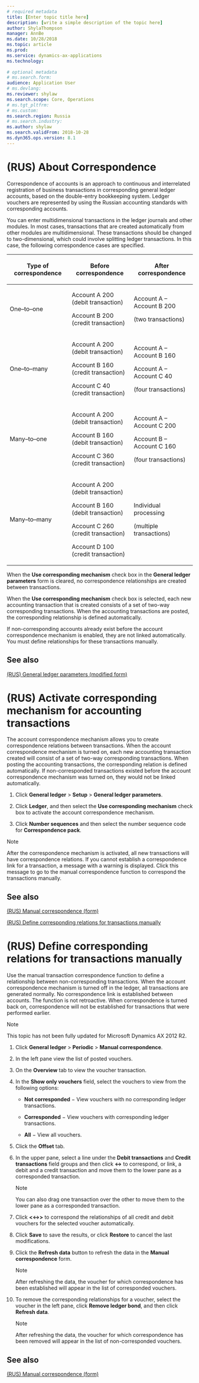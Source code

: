 ```yaml
---
# required metadata
title: [Enter topic title here]
description: [write a simple description of the topic here]
author: ShylaThompson
manager: AnnBe
ms.date: 10/28/2018
ms.topic: article
ms.prod: 
ms.service: dynamics-ax-applications
ms.technology: 
			
# optional metadata
# ms.search.form:  
audience: Application User
# ms.devlang: 
ms.reviewer: shylaw
ms.search.scope: Core, Operations
# ms.tgt_pltfrm: 
# ms.custom: 
ms.search.region: Russia
# ms.search.industry: 
ms.author: shylaw
ms.search.validFrom: 2018-10-28
ms.dyn365.ops.version: 8.1
---
```


# (RUS) About Correspondence 

Correspondence of accounts is an approach to continuous and interrelated registration of business transactions in corresponding general ledger accounts, based on the double-entry bookkeeping system. Ledger vouchers are represented by using the Russian accounting standards with corresponding accounts.

You can enter multidimensional transactions in the ledger journals and other modules. In most cases, transactions that are created automatically from other modules are multidimensional. These transactions should be changed to two-dimensional, which could involve splitting ledger transactions. In this case, the following correspondence cases are specified.

<table>
<colgroup>
<col style="width: 33%" />
<col style="width: 33%" />
<col style="width: 33%" />
</colgroup>
<thead>
<tr class="header">
<th><p>Type of correspondence</p></th>
<th><p>Before correspondence</p></th>
<th><p>After correspondence</p></th>
</tr>
</thead>
<tbody>
<tr class="odd">
<td><p>One–to–one</p></td>
<td><p>Account A 200 (debit transaction)</p>
<p>Account B 200 (credit transaction)</p></td>
<td><p>Account A – Account B 200</p>
<p>(two transactions)</p></td>
</tr>
<tr class="even">
<td><p>One–to–many</p></td>
<td><p>Account A 200 (debit transaction)</p>
<p>Account B 160 (credit transaction)</p>
<p>Account C 40 (credit transaction)</p></td>
<td><p>Account A – Account B 160</p>
<p>Account A – Account C 40</p>
<p>(four transactions)</p></td>
</tr>
<tr class="odd">
<td><p>Many–to–one</p></td>
<td><p>Account A 200 (debit transaction)</p>
<p>Account B 160 (debit transaction)</p>
<p>Account C 360 (credit transaction)</p></td>
<td><p>Account A – Account C 200</p>
<p>Account B – Account C 160</p>
<p>(four transactions)</p></td>
</tr>
<tr class="even">
<td><p>Many–to–many</p></td>
<td><p>Account A 200 (debit transaction)</p>
<p>Account B 160 (debit transaction)</p>
<p>Account C 260 (credit transaction)</p>
<p>Account D 100 (credit transaction)</p></td>
<td><p>Individual processing</p>
<p>(multiple transactions)</p></td>
</tr>
</tbody>
</table>


When the **Use corresponding mechanism** check box in the **General ledger parameters** form is cleared, no correspondence relationships are created between transactions.

When the **Use corresponding mechanism** check box is selected, each new accounting transaction that is created consists of a set of two-way corresponding transactions. When the accounting transactions are posted, the corresponding relationship is defined automatically.

If non-corresponding accounts already exist before the account correspondence mechanism is enabled, they are not linked automatically. You must define relationships for these transactions manually.

## See also

[(RUS) General ledger parameters (modified form)](https://technet.microsoft.com/en-us/library/jj923603\(v=ax.60\))

# (RUS) Activate corresponding mechanism for accounting transactions 

The account correspondence mechanism allows you to create correspondence relations between transactions. When the account correspondence mechanism is turned on, each new accounting transaction created will consist of a set of two-way corresponding transactions. When posting the accounting transactions, the corresponding relation is defined automatically. If non-corresponded transactions existed before the account correspondence mechanism was turned on, they would not be linked automatically.

1.  Click **General ledger** \> **Setup** \> **General ledger parameters**.

2.  Click **Ledger**, and then select the **Use corresponding mechanism** check box to activate the account correspondence mechanism.

3.  Click **Number sequences** and then select the number sequence code for **Correspondence pack**.


> [!NOTE]
> <P>After the correspondence mechanism is activated, all new transactions will have correspondence relations. If you cannot establish a correspondence link for a transaction, a message with a warning is displayed. Click this message to go to the manual correspondence function to correspond the transactions manually.</P>



## See also

[(RUS) Manual correspondence (form)](https://technet.microsoft.com/en-us/library/jj733174\(v=ax.60\))

[(RUS) Define corresponding relations for transactions manually](rus-define-corresponding-relations-for-transactions-manually.md)

# (RUS) Define corresponding relations for transactions manually 

Use the manual transaction correspondence function to define a relationship between non-corresponding transactions. When the account correspondence mechanism is turned off in the ledger, all transactions are generated normally. No correspondence link is established between accounts. The function is not retroactive. When correspondence is turned back on, correspondence will not be established for transactions that were performed earlier.


> [!NOTE]
> <P>This topic has not been fully updated for Microsoft Dynamics AX 2012 R2.</P>



1.  Click **General ledger** \> **Periodic** \> **Manual correspondence**.

2.  In the left pane view the list of posted vouchers.

3.  On the **Overview** tab to view the voucher transaction.

4.  In the **Show only vouchers** field, select the vouchers to view from the following options:
    
      - **Not corresponded** − View vouchers with no corresponding ledger transactions.
    
      - **Corresponded** − View vouchers with corresponding ledger transactions.
    
      - **All** − View all vouchers.

5.  Click the **Offset** tab.

6.  In the upper pane, select a line under the **Debit transactions** and **Credit transactions** field groups and then click **\<-\>** to correspond, or link, a debit and a credit transaction and move them to the lower pane as a corresponded transaction.
    

    > [!NOTE]
    > <P>You can also drag one transaction over the other to move them to the lower pane as a corresponded transaction.</P>



7.  Click **\<\<-\>\>** to correspond the relationships of all credit and debit vouchers for the selected voucher automatically.

8.  Click **Save** to save the results, or click **Restore** to cancel the last modifications.

9.  Click the **Refresh data** button to refresh the data in the **Manual correspondence** form.
    

    > [!NOTE]
    > <P>After refreshing the data, the voucher for which correspondence has been established will appear in the list of corresponded vouchers.</P>



10. To remove the corresponding relationships for a voucher, select the voucher in the left pane, click **Remove ledger bond**, and then click **Refresh data**.
    

    > [!NOTE]
    > <P>After refreshing the data, the voucher for which correspondence has been removed will appear in the list of non-corresponded vouchers.</P>



## See also

[(RUS) Manual correspondence (form)](https://technet.microsoft.com/en-us/library/jj733174\(v=ax.60\))

